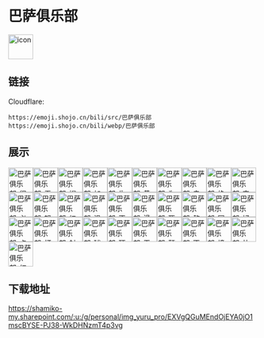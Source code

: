 # 巴萨俱乐部
<img src="https://emoji.shojo.cn/bili/src/巴萨俱乐部/icon.png" width="50" height="50" alt="icon">

## 链接
Cloudflare:
```
https://emoji.shojo.cn/bili/src/巴萨俱乐部
https://emoji.shojo.cn/bili/webp/巴萨俱乐部
```
## 展示
<img src="https://emoji.shojo.cn/bili/src/巴萨俱乐部/巴萨俱乐部-很慌.png" width="50" height="50" alt="巴萨俱乐部-很慌"><img src="https://emoji.shojo.cn/bili/src/巴萨俱乐部/巴萨俱乐部-无语.png" width="50" height="50" alt="巴萨俱乐部-无语"><img src="https://emoji.shojo.cn/bili/src/巴萨俱乐部/巴萨俱乐部-帽子戏法.png" width="50" height="50" alt="巴萨俱乐部-帽子戏法"><img src="https://emoji.shojo.cn/bili/src/巴萨俱乐部/巴萨俱乐部-加油.png" width="50" height="50" alt="巴萨俱乐部-加油"><img src="https://emoji.shojo.cn/bili/src/巴萨俱乐部/巴萨俱乐部-生气.png" width="50" height="50" alt="巴萨俱乐部-生气"><img src="https://emoji.shojo.cn/bili/src/巴萨俱乐部/巴萨俱乐部-黄牌警告.png" width="50" height="50" alt="巴萨俱乐部-黄牌警告"><img src="https://emoji.shojo.cn/bili/src/巴萨俱乐部/巴萨俱乐部-为什么.png" width="50" height="50" alt="巴萨俱乐部-为什么"><img src="https://emoji.shojo.cn/bili/src/巴萨俱乐部/巴萨俱乐部-击掌.png" width="50" height="50" alt="巴萨俱乐部-击掌"><img src="https://emoji.shojo.cn/bili/src/巴萨俱乐部/巴萨俱乐部-绝杀.png" width="50" height="50" alt="巴萨俱乐部-绝杀"><img src="https://emoji.shojo.cn/bili/src/巴萨俱乐部/巴萨俱乐部-安慰.png" width="50" height="50" alt="巴萨俱乐部-安慰"><img src="https://emoji.shojo.cn/bili/src/巴萨俱乐部/巴萨俱乐部-必胜.png" width="50" height="50" alt="巴萨俱乐部-必胜"><img src="https://emoji.shojo.cn/bili/src/巴萨俱乐部/巴萨俱乐部-怒.png" width="50" height="50" alt="巴萨俱乐部-怒"><img src="https://emoji.shojo.cn/bili/src/巴萨俱乐部/巴萨俱乐部-红牌罚下.png" width="50" height="50" alt="巴萨俱乐部-红牌罚下"><img src="https://emoji.shojo.cn/bili/src/巴萨俱乐部/巴萨俱乐部-沮丧.png" width="50" height="50" alt="巴萨俱乐部-沮丧"><img src="https://emoji.shojo.cn/bili/src/巴萨俱乐部/巴萨俱乐部-不甘心.png" width="50" height="50" alt="巴萨俱乐部-不甘心"><img src="https://emoji.shojo.cn/bili/src/巴萨俱乐部/巴萨俱乐部-滑跪.png" width="50" height="50" alt="巴萨俱乐部-滑跪"><img src="https://emoji.shojo.cn/bili/src/巴萨俱乐部/巴萨俱乐部-死守.png" width="50" height="50" alt="巴萨俱乐部-死守"><img src="https://emoji.shojo.cn/bili/src/巴萨俱乐部/巴萨俱乐部-熬夜.png" width="50" height="50" alt="巴萨俱乐部-熬夜"><img src="https://emoji.shojo.cn/bili/src/巴萨俱乐部/巴萨俱乐部-冠军.png" width="50" height="50" alt="巴萨俱乐部-冠军"><img src="https://emoji.shojo.cn/bili/src/巴萨俱乐部/巴萨俱乐部-好球.png" width="50" height="50" alt="巴萨俱乐部-好球"><img src="https://emoji.shojo.cn/bili/src/巴萨俱乐部/巴萨俱乐部-点球.png" width="50" height="50" alt="巴萨俱乐部-点球"><img src="https://emoji.shojo.cn/bili/src/巴萨俱乐部/巴萨俱乐部-打脸.png" width="50" height="50" alt="巴萨俱乐部-打脸"><img src="https://emoji.shojo.cn/bili/src/巴萨俱乐部/巴萨俱乐部-射门.png" width="50" height="50" alt="巴萨俱乐部-射门"><img src="https://emoji.shojo.cn/bili/src/巴萨俱乐部/巴萨俱乐部-球进啦！.png" width="50" height="50" alt="巴萨俱乐部-球进啦！"><img src="https://emoji.shojo.cn/bili/src/巴萨俱乐部/巴萨俱乐部-顶你.png" width="50" height="50" alt="巴萨俱乐部-顶你"><img src="https://emoji.shojo.cn/bili/src/巴萨俱乐部/巴萨俱乐部-干杯.png" width="50" height="50" alt="巴萨俱乐部-干杯"><img src="https://emoji.shojo.cn/bili/src/巴萨俱乐部/巴萨俱乐部-颠球.png" width="50" height="50" alt="巴萨俱乐部-颠球"><img src="https://emoji.shojo.cn/bili/src/巴萨俱乐部/巴萨俱乐部-不忍直视.png" width="50" height="50" alt="巴萨俱乐部-不忍直视"><img src="https://emoji.shojo.cn/bili/src/巴萨俱乐部/巴萨俱乐部-撞胸.png" width="50" height="50" alt="巴萨俱乐部-撞胸"><img src="https://emoji.shojo.cn/bili/src/巴萨俱乐部/巴萨俱乐部-扑球.png" width="50" height="50" alt="巴萨俱乐部-扑球"><img src="https://emoji.shojo.cn/bili/src/巴萨俱乐部/巴萨俱乐部-红蓝巴萨.png" width="50" height="50" alt="巴萨俱乐部-红蓝巴萨">

## 下载地址

https://shamiko-my.sharepoint.com/:u:/g/personal/img_yuru_pro/EXVgQGuMEndOjEYA0jO1mscBYSE-PJ38-WkDHNzmT4p3vg